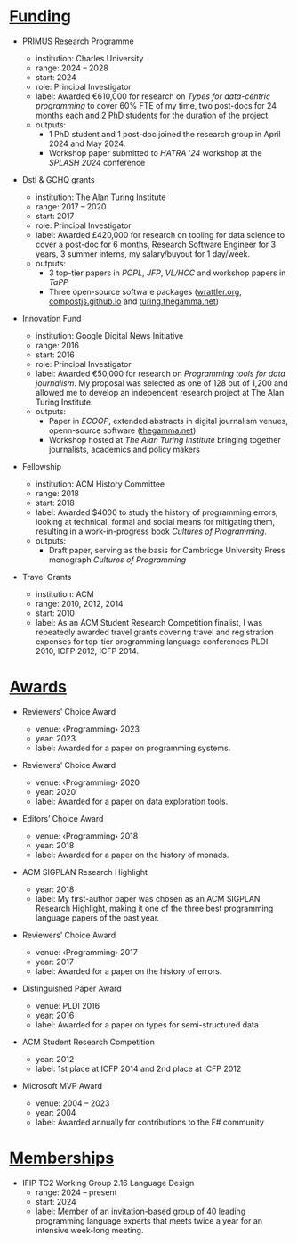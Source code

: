 # [Funding](#funding)

* PRIMUS Research Programme
  - institution: Charles University
  - range: 2024 – 2028
  - start: 2024
  - role: Principal Investigator
  - label: Awarded €610,000 for research on *Types for data-centric programming* to cover 60% FTE of
      my time, two post-docs for 24 months each and 2 PhD students for the duration of the project.
  - outputs:
    * 1 PhD student and 1 post-doc joined the research group in April 2024 and May 2024.
    * Workshop paper submitted to *HATRA '24* workshop at the *SPLASH 2024* conference

* Dstl & GCHQ grants
  - institution: The Alan Turing Institute
  - range: 2017 – 2020
  - start: 2017
  - role: Principal Investigator
  - label: Awarded £420,000 for research on tooling for data science to cover a post-doc for 6 months,
      Research Software Engineer for 3 years, 3 summer interns, my salary/buyout for 1 day/week.
  - outputs:
    * 3 top-tier papers in *POPL*, *JFP*, *VL/HCC* and workshop papers in *TaPP*
    * Three open-source software packages ([wrattler.org](http://www.wrattler.org), [compostjs.github.io](https://compostjs.github.io) and [turing.thegamma.net](https://turing.thegamma.net))

* Innovation Fund
  - institution: Google Digital News Initiative
  - range: 2016
  - start: 2016
  - role: Principal Investigator
  - label: Awarded €50,000 for research on *Programming tools for data journalism*. My proposal was selected as one
      of 128 out of 1,200 and allowed me to develop an independent research project at The Alan Turing Institute.
  - outputs:
    * Paper in *ECOOP*, extended abstracts in digital journalism venues, openn-source software ([thegamma.net](https://turing.thegamma.net))
    * Workshop hosted at *The Alan Turing Institute* bringing together journalists, academics and policy makers

* Fellowship
  - institution: ACM History Committee
  - range: 2018
  - start: 2018
  - label: Awarded $4000 to study the history of programming errors, looking at technical, formal and
      social means for mitigating them, resulting in a work-in-progress book *Cultures of Programming*.
  - outputs:
    - Draft paper, serving as the basis for Cambridge University Press monograph *Cultures of Programming*

* Travel Grants
  - institution: ACM
  - range: 2010, 2012, 2014
  - start: 2010
  - label: As an ACM Student Research Competition finalist, I was repeatedly awarded travel grants covering
      travel and registration expenses for top-tier programming language conferences PLDI 2010, ICFP 2012, ICFP 2014.

# [Awards](#awards)

* Reviewers’ Choice Award
  - venue: ‹Programming› 2023
  - year: 2023
  - label: Awarded for a paper on programming systems.

* Reviewers’ Choice Award
  - venue: ‹Programming› 2020
  - year: 2020
  - label: Awarded for a paper on data exploration tools.

* Editors’ Choice Award
  - venue: ‹Programming› 2018
  - year: 2018
  - label: Awarded for a paper on the history of monads.

* ACM SIGPLAN Research Highlight
  - year: 2018
  - label: My first-author paper was chosen as an ACM SIGPLAN Research Highlight,
    making it one of the three best programming language papers of the past year.

* Reviewers’ Choice Award
  - venue: ‹Programming› 2017
  - year: 2017
  - label: Awarded for a paper on the history of errors.

* Distinguished Paper Award
  - venue: PLDI 2016
  - year: 2016
  - label: Awarded for a paper on types for semi-structured data

* ACM Student Research Competition
  - year: 2012
  - label: 1st place at ICFP 2014 and 2nd place at ICFP 2012

* Microsoft MVP Award
  - venue: 2004 – 2023
  - year: 2004
  - label: Awarded annually for contributions to the F# community

# [Memberships](#memberships)

* IFIP TC2 Working Group 2.16 Language Design
  - range: 2024 – present
  - start: 2024
  - label: Member of an invitation-based group of 40&nbsp;leading programming language experts that meets twice a year for an intensive week-long meeting.
